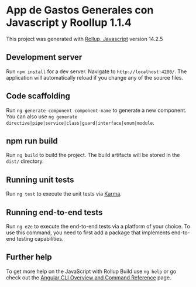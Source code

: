 # App de Gastos Generales con Javascript y Roollup 1.1.4

This project was generated with [Rollup, Javascript](https://github.com/AntonioValentinSayago/app-gastosGenerales-javascript) version 14.2.5

## Development server 

Run `npm install` for a dev server. Navigate to `http://localhost:4200/`. The application will automatically reload if you change any of the source files.

## Code scaffolding

Run `ng generate component component-name` to generate a new component. You can also use `ng generate directive|pipe|service|class|guard|interface|enum|module`.

## npm run build

Run `ng build` to build the project. The build artifacts will be stored in the `dist/` directory.

## Running unit tests

Run `ng test` to execute the unit tests via [Karma](https://karma-runner.github.io).

## Running end-to-end tests

Run `ng e2e` to execute the end-to-end tests via a platform of your choice. To use this command, you need to first add a package that implements end-to-end testing capabilities.

## Further help

To get more help on the JavaScript with Rollup Build use `ng help` or go check out the [Angular CLI Overview and Command Reference](https://angular.io/cli) page.
